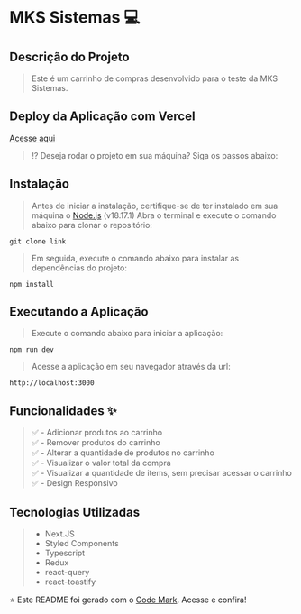 # MKS Sistemas 💻

## Descrição do Projeto
> Este é um carrinho de compras desenvolvido para o teste da MKS Sistemas. <br>

## Deploy da Aplicação com Vercel
[Acesse aqui](https://mks-frontend-vitornogueira.vercel.app/)

> ⁉️ Deseja rodar o projeto em sua máquina? Siga os passos abaixo:

## Instalação
> Antes de iniciar a instalação, certifique-se de ter instalado em sua máquina o [Node.js](https://nodejs.org/en/download/) (v18.17.1)
> Abra o terminal e execute o comando abaixo para clonar o repositório:
```shell
git clone link
```

> Em seguida, execute o comando abaixo para instalar as dependências do projeto:
```shell
npm install
```

## Executando a Aplicação
> Execute o comando abaixo para iniciar a aplicação:
```shell
npm run dev
```

> Acesse a aplicação em seu navegador através da url:
```shell
http://localhost:3000
```

## Funcionalidades ✨
> ✅ - Adicionar produtos ao carrinho <br>
> ✅ - Remover produtos do carrinho <br>
> ✅ - Alterar a quantidade de produtos no carrinho <br>
> ✅ - Visualizar o valor total da compra <br>
> ✅ - Visualizar a quantidade de items, sem precisar acessar o carrinho <br>
> ✅ - Design Responsivo <br>

## Tecnologias Utilizadas
> - Next.JS
> - Styled Components
> - Typescript
> - Redux
> - react-query
> - react-toastify

⭐️ Este README foi gerado com o [Code Mark](https://code-mark.vercel.app/). Acesse e confira!
